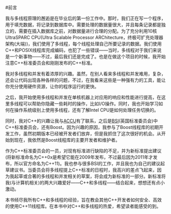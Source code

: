 #前言

我与多线程原理的邂逅是在毕业后的第一份工作中。那时，我们正在写一个程序，用于填充数据，将记录到数据库中。需要处理的数据量很大，并且每条记录都是独立的，需要在插入数据库之前，对数据量进行合理的分配。为了充分利用10核UltraSPARC CPU(Ultra Scalable Processor ARChitecture，终极可扩充处理器架构(大端))，我们使用了多线程，每个线程处理自己所要记录的数据。我们使用C++和POSIX线程库完成编码，也犯了一些错误——当时，多线程对于我们来说是一个新事物——不过，最后我们还是完成了。也是在做这个项目的时候，我开始注意C++标准委员会和刚刚发布的C++标准。

我对多线程和并发有着浓厚的兴趣。虽然，在别人看来多线程和并发难用，复杂，还会让代码出现各种各样的问题，不过，在我看来这些是一种强有力的工具，能让你充分使用硬件资源，让你的程序运行的更快。

之后，我开始使用多线程和并发在单核机器上对应用的响应和性能进行提高，在这里多线程可以帮助你隐藏一些耗时的操作，比如I/O操作。同时，我也开始学习如何在操作系统级别上使用多线程，还有了解Intel CPU是如何处理任务切换的。

同时，我对C++的兴趣让我与[ACCU](http://accu.org/)有了联系，之后是[BSI](http://www.bsigroup.com/en-GB/standards/)(英国标准委员会)中C++标准委员会，还有Boost。因为兴趣的原因，我参与了Boost线程库的初期开发工作，虽然初期版本已经被开发者们放弃，但是我抓住了这次很好的机会。从开始到现在，我依然是Boost线程库的主要开发者和维护者。

作为C++标准委员会的一员，对现有标准进行缺陷的不足，并为新标准提出建议(将新标准命名为C++0x是希望它能在2009年发布，不过最后因为2011年才发布，所以官方命名为C++11)。我也参与很多BSI的工作，并且我也为自己的建议起草建议书。当委员会将多线程提上C++标准的日程时，我高兴的差点飞起来，因为我起草或合著的多线程和并发相关的草案，将会成为新标准的一部分。新标准将我(与计算机相关)的两大兴趣爱好——C++和多线程——结合起来，想想还有点小激动。

本书倾尽我所有C++和多线程的经验，旨在教会其他C++开发者如何安全、高效的使用C++11线程库。在本书中对C++和多线程的热爱，希望读者能感受的到。